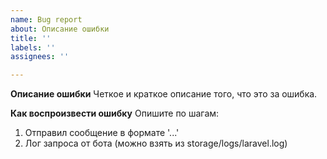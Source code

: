 ```yaml
---
name: Bug report
about: Описание ошибки
title: ''
labels: ''
assignees: ''

---
```


**Описание ошибки**
Четкое и краткое описание того, что это за ошибка.

**Как воспроизвести ошибку**
Опишите по шагам:
1. Отправил сообщение в формате '...'
2. Лог запроса от бота (можно взять из storage/logs/laravel.log)
